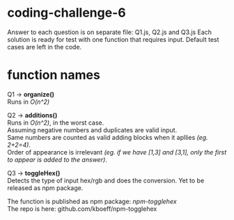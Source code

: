 # coding-challenge-6
Answer to each question is on separate file: Q1.js, Q2.js and Q3.js
Each solution is ready for test with one function that requires input.
Default test cases are left in the code.

# function names
Q1 -> <strong>organize()</strong><br>
Runs in <em>O(n^2)</em>

Q2 -> <strong>additions()</strong><br>
Runs in <em>O(n^2)</em>, in the worst case.<br>
Assuming negative numbers and duplicates are valid input.<br>
Same numbers are counted as valid adding blocks when it apllies <em>(eg. 2+2=4)</em>.<br>
Order of appearance is irrelevant <em>(eg. if we have [1,3] and [3,1], only the first to appear is added to the answer)</em>.

Q3 -> <strong>toggleHex()</strong><br>
Detects the type of input hex/rgb and does the conversion.
Yet to be released as npm package.

The function is published as npm package: <em>npm-togglehex</em><br>
The repo is here: github.com/kboeff/npm-togglehex
